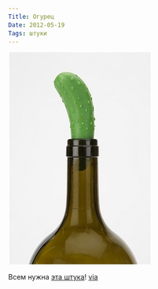 ```yaml
---
Title: Огурец
Date: 2012-05-19
Tags: штуки
---
```


![pickle-bottle.jpg](images/pickle-bottle.jpg)

Всем нужна [эта штука](http://www.urbanoutfitters.com/urban/catalog/productdetail.jsp?id=25126269)! [via](http://www.swiss-miss.com/)